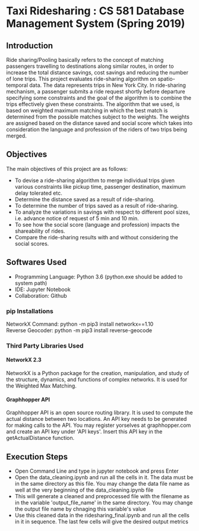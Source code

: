 # Taxi Ridesharing : CS 581 Database Management System (Spring 2019)

## Introduction

Ride sharing/Pooling basically refers to the concept of matching
passengers travelling to destinations along similar routes, in order to increase the total distance
savings, cost savings and reducing the number of lone trips.
This project evaluates ride-sharing algorithm on spatio-temporal data. The data represents trips
in New York City. In ride-sharing mechanism, a passenger submits a ride request shortly before
departure specifying some constraints and the goal of the algorithm is to combine the trips
effectively given these constraints. The algorithm that we used, is based on weighted maximum
matching in which the best match is determined from the possible matches subject to the
weights. The weights are assigned based on the distance saved and social score which takes into
consideration the language and profession of the riders of two trips being merged.

## Objectives

The main objectives of this project are as follows:
* To devise a ride-sharing algorithm to merge individual trips given various constraints like
pickup time, passenger destination, maximum delay tolerated etc.
* Determine the distance saved as a result of ride-sharing.
* To determine the number of trips saved as a result of ride-sharing.
* To analyze the variations in savings with respect to different pool sizes, i.e. advance
notice of request of 5 min and 10 min.
* To see how the social score (language and profession) impacts the shareability of rides.
* Compare the ride-sharing results with and without considering the social scores.

## Softwares Used

* Programming Language: Python 3.6 (python.exe should be added to system path)
* IDE: Jupyter Notebook
* Collaboration: Github

### pip Installations  
  NetworkX Command: python -m pip3 install networkx==1.10<br/>
  Reverse Geocoder: python -m pip3 install reverse-geocode

### Third Party Libraries Used
#### NetworkX 2.3
NetworkX is a Python package for the creation, manipulation, and study of the structure,
dynamics, and functions of complex networks. It is used for the Weighted Max Matching.
#### Graphhopper API
Graphhopper API is an open source routing library. It is used to compute the actual distance
between two locations. An API key needs to be generated for making calls to the API. You may register yorselves at graphhopper.com and create an API key under 'API keys'. Insert this API key in the getActualDistance function.

## Execution Steps

* Open Command Line and type in jupyter notebook and press Enter
* Open the data_cleaning.ipynb and run all the cells in it. The data must be in the same directory as this file. You may change the data file name as well at the very beginning of the data_cleaning.ipynb file
* This will generate a cleaned and preprocessed file with the filename as in the variable 'output_file_name' in the same directory. You may change the output file name by chnaging this variable's value
* Use this cleaned data in the ridesharing_final.ipynb and run all the cells in it in sequence. The last few cells will give the desired output metrics
